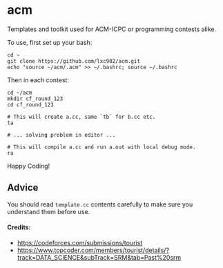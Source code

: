 # acm

Templates and toolkit used for ACM-ICPC or programming contests alike.

To use, first set up your bash: 

```
cd ~
git clone https://github.com/lxc902/acm.git
echo "source ~/acm/.acm" >> ~/.bashrc; source ~/.bashrc
```

Then in each contest:

```
cd ~/acm
mkdir cf_round_123
cd cf_round_123

# This will create a.cc, same `tb` for b.cc etc.
ta

# ... solving problem in editor ...

# This will compile a.cc and run a.out with local debug mode.
ra 
```

Happy Coding!


## Advice
You should read `template.cc` contents carefully to make sure you understand them before use.


#### Credits:
- https://codeforces.com/submissions/tourist
- https://www.topcoder.com/members/tourist/details/?track=DATA_SCIENCE&subTrack=SRM&tab=Past%20srm
